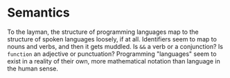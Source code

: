 Semantics
=========

To the layman, the structure of programming languages map to the structure of spoken languages loosely, if at all. Identifiers seem to map to nouns and verbs, and then it gets muddled. Is `&&` a verb or a conjunction? Is `function` an adjective or punctuation? Programming "languages" seem to exist in a reality of their own, more mathematical notation than language in the human sense.


